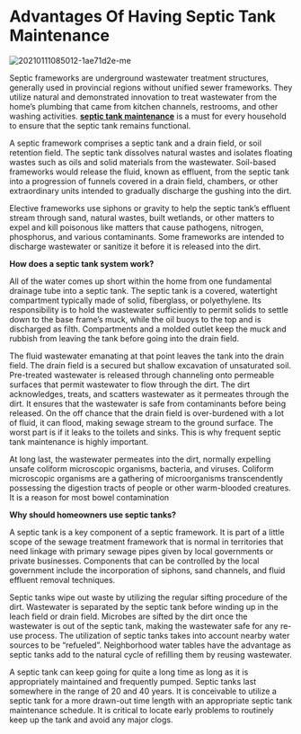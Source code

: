 # Advantages Of Having Septic Tank Maintenance
![20210111085012-1ae71d2e-me](https://user-images.githubusercontent.com/69583829/132546415-b3159929-7807-40a9-b5db-710c36fe92b0.jpg)

Septic frameworks are underground wastewater treatment structures, generally used in provincial regions without unified sewer frameworks. They utilize natural and demonstrated innovation to treat wastewater from the home’s plumbing that came from kitchen channels, restrooms, and other washing activities. <strong><a href="https://msrooterseptictankbufordga.com/">septic tank maintenance</a></strong> is a must for every household to ensure that the septic tank remains functional.

A septic framework comprises a septic tank and a drain field, or soil retention field. The septic tank dissolves natural wastes and isolates floating wastes such as oils and solid materials from the wastewater. Soil-based frameworks would release the fluid, known as effluent, from the septic tank into a progression of funnels covered in a drain field, chambers, or other extraordinary units intended to gradually discharge the gushing into the dirt.

Elective frameworks use siphons or gravity to help the septic tank’s effluent stream through sand, natural wastes, built wetlands, or other matters to expel and kill poisonous like matters that cause pathogens, nitrogen, phosphorus, and various contaminants. Some frameworks are intended to discharge wastewater or sanitize it before it is released into the dirt.

<b>How does a septic tank system work?</b>

All of the water comes up short within the home from one fundamental drainage tube into a septic tank. The septic tank is a covered, watertight compartment typically made of solid, fiberglass, or polyethylene. Its responsibility is to hold the wastewater sufficiently to permit solids to settle down to the base frame’s muck, while the oil buoys to the top and is discharged as filth. Compartments and a molded outlet keep the muck and rubbish from leaving the tank before going into the drain field.

The fluid wastewater emanating at that point leaves the tank into the drain field. The drain field is a secured but shallow excavation of unsaturated soil. Pre-treated wastewater is released through channeling onto permeable surfaces that permit wastewater to flow through the dirt. The dirt acknowledges, treats, and scatters wastewater as it permeates through the dirt. It ensures that the wastewater is safe from contaminants before being released. On the off chance that the drain field is over-burdened with a lot of fluid, it can flood, making sewage stream to the ground surface. The worst part is if it leaks to the toilets and sinks. This is why frequent septic tank maintenance is highly important.

At long last, the wastewater permeates into the dirt, normally expelling unsafe coliform microscopic organisms, bacteria, and viruses. Coliform microscopic organisms are a gathering of microorganisms transcendently possessing the digestion tracts of people or other warm-blooded creatures. It is a reason for most bowel contamination

<b>Why should homeowners use septic tanks?</b>

A septic tank is a key component of a septic framework. It is part of a little scope of the sewage treatment framework that is normal in territories that need linkage with primary sewage pipes given by local governments or private businesses. Components that can be controlled by the local government include the incorporation of siphons, sand channels, and fluid effluent removal techniques.

Septic tanks wipe out waste by utilizing the regular sifting procedure of the dirt. Wastewater is separated by the septic tank before winding up in the leach field or drain field. Microbes are sifted by the dirt once the wastewater is out of the septic tank, making the wastewater safe for any re-use process. The utilization of septic tanks takes into account nearby water sources to be “refueled”. Neighborhood water tables have the advantage as septic tanks add to the natural cycle of refilling them by reusing wastewater.

A septic tank can keep going for quite a long time as long as it is appropriately maintained and frequently pumped. Septic tanks last somewhere in the range of 20 and 40 years. It is conceivable to utilize a septic tank for a more drawn-out time length with an appropriate septic tank maintenance schedule. It is critical to locate early problems to routinely keep up the tank and avoid any major clogs.
